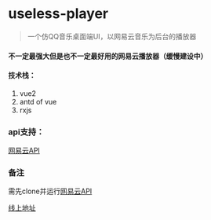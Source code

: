 # useless-player

> 一个仿QQ音乐桌面端UI，以网易云音乐为后台的播放器

#### 不一定最强大但是也不一定最好用的网易云播放器（缓慢建设中）

#### 技术栈：
1. vue2
2. antd of vue
3. rxjs
### api支持：
[网易云API](https://github.com/Binaryify/NeteaseCloudMusicApi)

### 备注
需先clone并运行[网易云API](https://github.com/Binaryify/NeteaseCloudMusicApi)

[线上地址](http://uselessplayer.nuvole.top)



